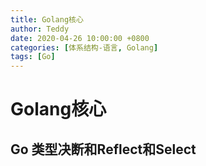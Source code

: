 ```yaml
---
title: Golang核心
author: Teddy
date: 2020-04-26 10:00:00 +0800
categories: [体系结构-语言, Golang]
tags: [Go]
---
```


# Golang核心

## Go 类型决断和Reflect和Select